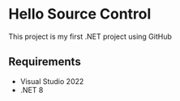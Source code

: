 # Hello Source Control
This project is my first .NET project using GitHub

## Requirements
- Visual Studio 2022
- .NET 8
